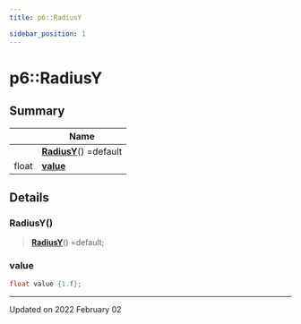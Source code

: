 ```yaml
---
title: p6::RadiusY

sidebar_position: 1
---
```


# p6::RadiusY







## Summary

|                | Name           |
| -------------- | -------------- |
| | **[RadiusY](/reference/Types/radius_y#radiusy)**() =default |
| float | **[value](/reference/Types/radius_y#value)**  |

## Details


### RadiusY()

> **[RadiusY](/reference/Types/radius_y#radiusy)**() =default;





### value

```cpp
float value {1.f};
```


-------------------------------

Updated on 2022 February 02